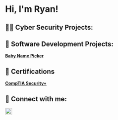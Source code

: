<h1>Hi, I'm Ryan! 
<h2>👨‍💻 Cyber Security Projects:</h2>

  
<h2>🔭 Software Development Projects:</h2>
<b><a href=https://github.com/RyanWhite74/Baby-name-picker>Baby Name Picker</a></b>

<h2>📜 Certifications</h2>
<b><a href=https://www.credly.com/badges/0ee0c69b-a658-45a0-b264-e33247ad2d3f/public_url>CompTIA Security+</a></b>
  

<h2> 🤳 Connect with me:</h2>

[<img align="left" alt="JoshMadakor | Twitter" width="22px" src="https://cdn.jsdelivr.net/npm/simple-icons@v3/icons/twitter.svg" />][twitter]


[twitter]: https://twitter.com/RyanAWhite74
